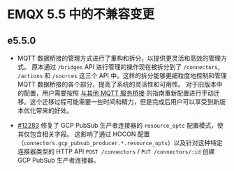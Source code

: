 # EMQX 5.5 中的不兼容变更

## e5.5.0

-  MQTT 数据桥接的管理方式进行了重构和拆分，以提供更灵活和高效的管理方式。
  原本通过 `/bridges` API 进行管理的操作现在被拆分到了 `/connectors`, `/actions` 和 `/sources` 这三个 API 中。这样的拆分能够更细粒度地控制和管理 MQTT 数据桥接的各个部分，提高了系统的灵活性和可用性。
  对于旧版本中的配置，用户需要按照 [与其他 MQTT 服务桥接](../data-integration/data-bridge-mqtt.md) 的指南重新配置进行手动迁移。这个迁移过程可能需要一些时间和精力，但是完成后用户可以享受到新版本优化带来的好处。

- [#12283](https://github.com/emqx/emqx/pull/12283) 修复了 GCP PubSub 生产者连接器的 `resource_opts` 配置模式，使其仅包含相关字段。 这影响了通过 HOCON 配置（`connectors.gcp_pubsub_producer.*.resource_opts`）以及针对这种特定连接器类型的 HTTP API `POST /connectors` / `PUT /connectors/:id` 创建 GCP PubSub 生产者连接器。

